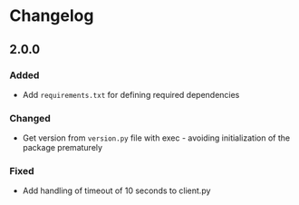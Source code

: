 # Changelog

## 2.0.0

### Added
- Add `requirements.txt` for defining required dependencies

### Changed
- Get version from `version.py` file with exec - avoiding initialization of the package prematurely

### Fixed
- Add handling of timeout of 10 seconds to client.py

